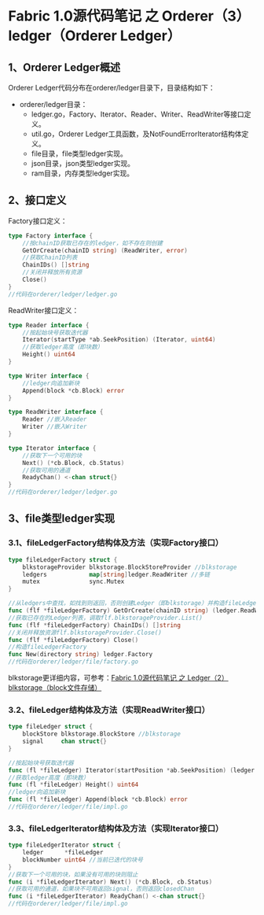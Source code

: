 # Fabric 1.0源代码笔记 之 Orderer（3）ledger（Orderer Ledger）

## 1、Orderer Ledger概述

Orderer Ledger代码分布在orderer/ledger目录下，目录结构如下：

* orderer/ledger目录：
	* ledger.go，Factory、Iterator、Reader、Writer、ReadWriter等接口定义。
	* util.go，Orderer Ledger工具函数，及NotFoundErrorIterator结构体定义。
	* file目录，file类型ledger实现。
	* json目录，json类型ledger实现。
	* ram目录，内存类型ledger实现。
	
## 2、接口定义

Factory接口定义：

```go
type Factory interface {
	//按chainID获取已存在的ledger，如不存在则创建
	GetOrCreate(chainID string) (ReadWriter, error)
	//获取ChainID列表
	ChainIDs() []string
	//关闭并释放所有资源
	Close()
}
//代码在orderer/ledger/ledger.go
```

ReadWriter接口定义：

```go
type Reader interface {
	//按起始块号获取迭代器
	Iterator(startType *ab.SeekPosition) (Iterator, uint64)
	//获取ledger高度（即块数）
	Height() uint64
}

type Writer interface {
	//ledger向追加新块
	Append(block *cb.Block) error
}

type ReadWriter interface {
	Reader //嵌入Reader
	Writer //嵌入Writer
}

type Iterator interface {
	//获取下一个可用的块
	Next() (*cb.Block, cb.Status)
	//获取可用的通道
	ReadyChan() <-chan struct{}
}
//代码在orderer/ledger/ledger.go
```

## 3、file类型ledger实现

### 3.1、fileLedgerFactory结构体及方法（实现Factory接口）

```go
type fileLedgerFactory struct {
	blkstorageProvider blkstorage.BlockStoreProvider //blkstorage
	ledgers            map[string]ledger.ReadWriter //多链
	mutex              sync.Mutex
}

//从ledgers中查找，如找到则返回，否则创建Ledger（即blkstorage）并构造fileLedger
func (flf *fileLedgerFactory) GetOrCreate(chainID string) (ledger.ReadWriter, error)
//获取已存在的Ledger列表，调取flf.blkstorageProvider.List()
func (flf *fileLedgerFactory) ChainIDs() []string
//关闭并释放资源flf.blkstorageProvider.Close()
func (flf *fileLedgerFactory) Close()
//构造fileLedgerFactory
func New(directory string) ledger.Factory
//代码在orderer/ledger/file/factory.go
```

blkstorage更详细内容，可参考：[Fabric 1.0源代码笔记 之 Ledger（2）blkstorage（block文件存储）](../ledger/blkstorage.md)

### 3.2、fileLedger结构体及方法（实现ReadWriter接口）

```go
type fileLedger struct {
	blockStore blkstorage.BlockStore //blkstorage
	signal     chan struct{}
}

//按起始块号获取迭代器
func (fl *fileLedger) Iterator(startPosition *ab.SeekPosition) (ledger.Iterator, uint64)
//获取ledger高度（即块数）
func (fl *fileLedger) Height() uint64
//ledger向追加新块
func (fl *fileLedger) Append(block *cb.Block) error
//代码在orderer/ledger/file/impl.go
```

### 3.3、fileLedgerIterator结构体及方法（实现Iterator接口）

```go
type fileLedgerIterator struct {
	ledger      *fileLedger
	blockNumber uint64 //当前已迭代的块号
}
//获取下一个可用的块，如果没有可用的块则阻止
func (i *fileLedgerIterator) Next() (*cb.Block, cb.Status)
//获取可用的通道，如果块不可用返回signal，否则返回closedChan
func (i *fileLedgerIterator) ReadyChan() <-chan struct{}
//代码在orderer/ledger/file/impl.go
```